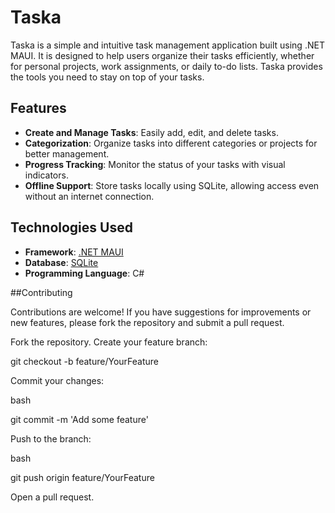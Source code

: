 # Taska

Taska is a simple and intuitive task management application built using .NET MAUI. It is designed to help users organize their tasks efficiently, whether for personal projects, work assignments, or daily to-do lists. Taska provides the tools you need to stay on top of your tasks.

## Features

- **Create and Manage Tasks**: Easily add, edit, and delete tasks.
- **Categorization**: Organize tasks into different categories or projects for better management.
- **Progress Tracking**: Monitor the status of your tasks with visual indicators.
- **Offline Support**: Store tasks locally using SQLite, allowing access even without an internet connection.

## Technologies Used

- **Framework**: [.NET MAUI](https://dotnet.microsoft.com/apps/maui)
- **Database**: [SQLite](https://www.sqlite.org/index.html)
- **Programming Language**: C#

##Contributing

Contributions are welcome! If you have suggestions for improvements or new features, please fork the repository and submit a pull request.

Fork the repository.
Create your feature branch:

git checkout -b feature/YourFeature

Commit your changes:

bash

git commit -m 'Add some feature'

Push to the branch:

bash

git push origin feature/YourFeature

Open a pull request.
